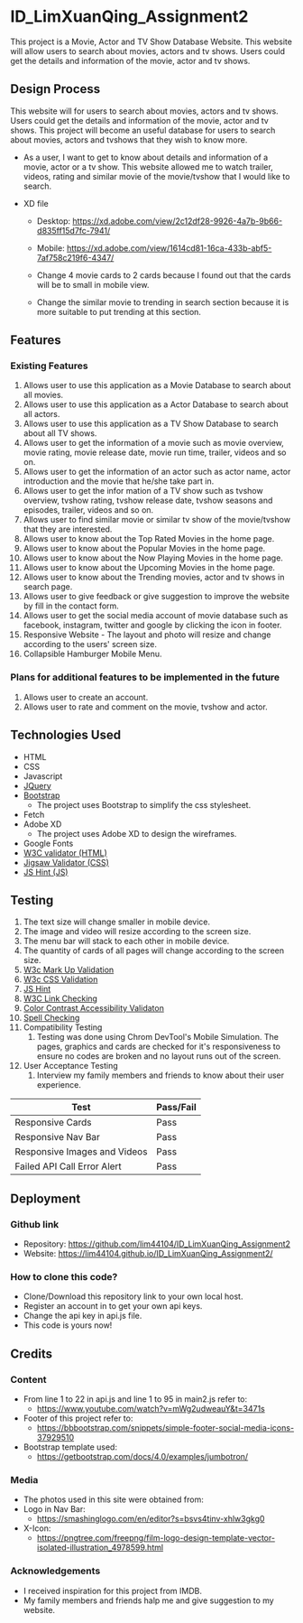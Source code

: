 # ID_LimXuanQing_Assignment2
This project is a Movie, Actor and TV Show Database Website. This website will allow users to search about movies, actors and tv shows. Users could get the details and information of the movie, actor and tv shows.

## Design Process

This website will for users to search about movies, actors and tv shows. Users could get the details and information of the movie, actor and tv shows. This project will become an useful database for users to search about movies, actors and tvshows that they wish to know more.

* As a user, I want to get to know about details and information of a movie, actor or a tv show. This website allowed me to watch trailer, videos, rating and similar movie of the movie/tvshow that I would like to search.

* XD file
  * Desktop: https://xd.adobe.com/view/2c12df28-9926-4a7b-9b66-d835ff15d7fc-7941/
  * Mobile: https://xd.adobe.com/view/1614cd81-16ca-433b-abf5-7af758c219f6-4347/

  * Change 4 movie cards to 2 cards because I found out that the cards will be to small in mobile view.
  * Change the similar movie to trending in search section because it is more suitable to put trending at this section.
## Features
### Existing Features
1. Allows user to use this application as a Movie Database to search about all movies.
2. Allows user to use this application as a Actor Database to search about all actors.
3. Allows user to use this application as a TV Show Database to search about all TV shows.
4. Allows user to get the information of a movie such as movie overview, movie rating, movie release date, movie run time, trailer, videos and so on.
5. Allows user to get the information of an actor such as actor name, actor introduction and the movie that he/she take part in.
6. Allows user to get the infor mation of a TV show such as tvshow overview, tvshow rating, tvshow release date, tvshow seasons and episodes, trailer, videos and so on.
7. Allows user to find similar movie or similar tv show of the movie/tvshow that they are interested.
8. Allows user to know about the Top Rated Movies in the home page.
9. Allows user to know about the Popular Movies in the home page.
10. Allows user to know about the Now Playing Movies in the home page.
11. Allows user to know about the Upcoming Movies in the home page.
12. Allows user to know about the Trending movies, actor and tv shows in search page.
13. Allows user to give feedback or give suggestion to improve the website by fill in the contact form.
14. Allows user to get the social media account of movie database such as facebook, instagram, twitter and google by clicking the icon in footer. 
15. Responsive Website - The layout and photo will resize and change according to the users' screen size.
16. Collapsible Hamburger Mobile Menu.

### Plans for additional features to be implemented in the future
1. Allows user to create an account.
2. Allows user to rate and comment on the movie, tvshow and actor.

## Technologies Used
* HTML
* CSS
* Javascript
* [JQuery](https://jquery.com/)
* [Bootstrap](https://getbootstrap.com/)
  * The project uses Bootstrap to simplify the css stylesheet.
* Fetch
* Adobe XD
  * The project uses Adobe XD to design the wireframes.
* Google Fonts
* [W3C validator (HTML)](https://validator.w3.org/)
* [Jigsaw Validator (CSS)](https://jigsaw.w3.org/css-validator/)
* [JS Hint (JS)](https://jshint.com/)


## Testing
1. The text size will change smaller in mobile device.
2. The image and video will resize according to the screen size.
3. The menu bar will stack to each other in mobile device.
4. The quantity of cards of all pages will change according to the screen size.
5. [W3c Mark Up Validation](https://validator.w3.org/)
6. [W3c CSS Validation](https://jigsaw.w3.org/css-validator/)
7. [JS Hint](https://jshint.com/)
8. [W3C Link Checking](https://validator.w3.org/checklink)
9. [Color Contrast Accessibility Validaton](https://color.a11y.com/Contrast/)
10. [Spell Checking](https://typosaur.us/)
11. Compatibility Testing
    1.  Testing was done using Chrom DevTool's Mobile Simulation. The pages, graphics and cards are checked for it's responsiveness to ensure no codes are broken and no layout runs out of the screen.
12. User Acceptance Testing
    1.  Interview my family members and friends to know about their user experience.

  Test    | Pass/Fail
--------- | ---------
Responsive Cards | Pass
Responsive Nav Bar | Pass
Responsive Images and Videos | Pass
Failed API Call Error Alert | Pass

## Deployment
### Github link
  * Repository: https://github.com/lim44104/ID_LimXuanQing_Assignment2
  * Website: https://lim44104.github.io/ID_LimXuanQing_Assignment2/
  
### How to clone this code?
  * Clone/Download this repository link to your own local host.
  * Register an account in to get your own api keys.
  * Change the api key in api.js file.
  * This code is yours now!
  
## Credits
### Content
* From line 1 to 22 in api.js and line 1 to 95 in main2.js refer to: 
  * https://www.youtube.com/watch?v=mWg2udweauY&t=3471s
* Footer of this project refer to: 
  * https://bbbootstrap.com/snippets/simple-footer-social-media-icons-37929510
* Bootstrap template used: 
  * https://getbootstrap.com/docs/4.0/examples/jumbotron/

### Media
* The photos used in this site were obtained from:
 * Logo in Nav Bar: 
   * https://smashinglogo.com/en/editor?s=bsvs4tinv-xhlw3gkg0
 * X-Icon: 
   * https://pngtree.com/freepng/film-logo-design-template-vector-isolated-illustration_4978599.html

### Acknowledgements
* I received inspiration for this project from IMDB.
* My family members and friends halp me and give suggestion to my website.
